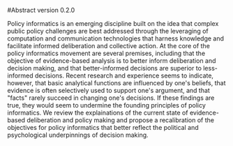 #Abstract
version 0.2.0

Policy informatics is an emerging discipline built on the idea that complex public policy challenges are best addressed through the leveraging of computation and communication technologies that harness knowledge and facilitate informed deliberation and collective action. At the core of the policy informatics movement are several premises, including that the objective of evidence-based analysis is to better inform deliberation and decision making, and that better-informed decisions are superior to less-informed decisions. Recent research and experience seems to indicate, however, that basic analytical functions are influenced by one's beliefs, that evidence is often selectively used to support one's argument, and that "facts" rarely succeed in changing one's decisions. If these findings are true, they would seem to undermine the founding principles of policy informatics. We review the explainations of the current state of evidence-based deliberation and policy making and propose a recalibration of the objectives for policy informatics that better reflect the political and psychological underpinnings of decision making. 
